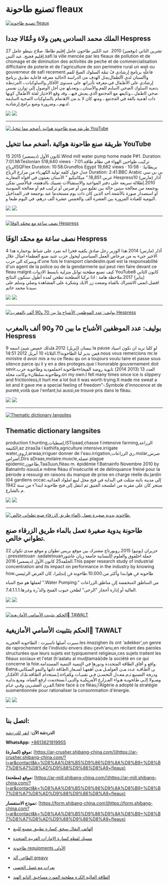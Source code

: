 # تصنيع طاحونة fleaux

<a href="https://swt.shibang-china.com/?l=ar&img&k=%D8%AA%D8%B5%D9%86%D9%8A%D8%B9+%D8%B7%D8%A7%D8%AD%D9%88%D9%86%D8%A9+fleaux" target="_blank">![تصنيع طاحونة fleaux](http://static.shibang-china.com/all-800x300/475.jpg)</a>

## الملك محمد السادس يعين ولاة وعُمّالا جددا Hespress
27 تشرين الثاني (نوفمبر) 2010. عبد الكبير طاحون عامل إقليم طاطا. صلاح بنيطو عامل إقليم فجيج. عبد النبي.safi la ville mencée par les fleaux de pollution et de chomage et de diminution des activités de peche et de commercialisation difficitaire de poterie et de l&#39;agriculture de son perimetre rural un wali ou gouverneur de safi recement.فاعلٌة برنامج إرشادي فً تنمٌة السلوك الصحً للفم واألسنان لدى األطفالﯾﻣﺛل اﻟﮭدف ﻣن اﻟدراﺳﺔ اﻟﺣﺎﻟﯾﺔ ﻣﻌرﻓﺔ ﻓﺎﻋﻟﯾﺔ ﺗطﺑﯾق ﺑرﻧﺎﻣﺞ إرﺷﺎدي ﻋﻟﯽ اﻷطﻔﺎل ﻓﻲ.ﻣﻌرﻓﺔ ﺗﺄﺛﯾراﺗﮫ ﻋﻟﯽ ﻣﺳﺗوى اﻷﻓﮐﺎر.واﻟﺳﻟوﮐﯾﺎت.،.اﻟﻣرﺗﺑطﺔ ﺑﺗﻧﻣﯾﺔ اﻟﺳﻟوك اﻟﺻﺣﻲ اﻟﺳﻟﯾم ﻟﻟﻔم.واﻷﺳﻧﺎن.،.وﺗﻌدﯾﻟﮫ ﻣن أﺟل اﻟوﺻول إﻟﯽ ﺗوازن ﻧﻔﺳﻲ ﺻﺣﻲ ﻟﻟطﻔل.،.وﺗﮐﯾﻔﮫ ﻣﻊ اﻟﻣﺟﺗﻣﻊ اﻟذي.ﯾﻌﯾش ﻓﯾﮫ.، وﻗد وﻗﻊ اﻻﺧﺗﯾﺎر ﻟﻔﺋﺔ اﻷطﻔﺎل ﮐوﻧﮭﺎ ذات أھﻣﯾﺔ ﺑﺎﻟﻐﺔ ﻓﻲ اﻟﻣﺟﺗﻣﻊ ، وﻣﻧﮫ ﮐﺎن ﻻ ﺑد.ﻣن اﻻھﺗﻣﺎم ﺑﺎﻟﺳﻟوﮐﯾﺎت اﻟﺻﺣﯾﺔ اﻟﺳﻟﯾﻣﺔ ﻟدﯾﮭم.،.وﺿرورة وﺿﻊ ﺑراﻣﺞ.إرﺷﺎدﯾﺔ.


<a href="https://whatsapp.shibangsoft.com/WhatsApp.php" target="_blank" title="WhatsApp">![](http://static.shibang-china.com/icon/whatsapp.png)</a> <a href="https://swt.shibang-china.com/?l=ar&icon&k=%D8%AA%D8%B5%D9%86%D9%8A%D8%B9+%D8%B7%D8%A7%D8%AD%D9%88%D9%86%D8%A9+fleaux" target="_blank">![](http://static.shibang-china.com/icon/chat-ar.png)</a>

---

<a href="https://swt.shibang-china.com/?l=ar&img&k=%D8%AA%D8%B5%D9%86%D9%8A%D8%B9+%D8%B7%D8%A7%D8%AD%D9%88%D9%86%D8%A9+fleaux" target="_blank">![طريقة صنع طاحونة هوائية ،أضخم مما تتخيل YouTube](http://static.shibang-china.com/all-800x300/8.jpg)</a>

## طريقة صنع طاحونة هوائية ،أضخم مما تتخيل YouTube
15 كانون الأول (ديسمبر) 2015.Wind mill water pump home made P#1. Duration: 7:01.MrTeslonian 518,640 views &middot; 7:01.تركيب طواحين الهواء فى نظام طاقة الرياحSQFlex Duration: 10:58.Grundfos Egypt 19,662 views &middot; 10:58 &middot; بريطانيا: جدل حول كلفة توليد الكهرباء من مزارع الرياح Duration: 2:41.BBC Arabic بي بي سي عربي 18,851.&quot; ميكانيكيو &quot; الأسنان يعبثون في أفواه المغاربة Hespress10 آذار (مارس) 2010.إطلالة سريعة على دفتر المواعيد والاستقبالات تصيبك بالدهشة، فبالأمس تمكن بوجمعة من معالجة ستين حالة بين تقليع سن أو ضرس أو تركيب فم أو معالجة السوسة أو استصدار صورة بالأشعة.أحد الذين كان ذات يوم مستخدما عند بوجمعة قدر المداخيل اليومية للعيادة المزورة بين العشرة ألف والخمس عشرة ألف درهم، في اليوم طبعا و.


<a href="https://whatsapp.shibangsoft.com/WhatsApp.php" target="_blank" title="WhatsApp">![](http://static.shibang-china.com/icon/whatsapp.png)</a> <a href="https://swt.shibang-china.com/?l=ar&icon&k=%D8%AA%D8%B5%D9%86%D9%8A%D8%B9+%D8%B7%D8%A7%D8%AD%D9%88%D9%86%D8%A9+fleaux" target="_blank">![](http://static.shibang-china.com/icon/chat-ar.png)</a>

---

<a href="https://swt.shibang-china.com/?l=ar&img&k=%D8%AA%D8%B5%D9%86%D9%8A%D8%B9+%D8%B7%D8%A7%D8%AD%D9%88%D9%86%D8%A9+fleaux" target="_blank">![نصف ساعة مع محمّد الوَفَا Hespress](http://static.shibang-china.com/all-800x300/638.jpg)</a>

## نصف ساعة مع محمّد الوَفَا Hespress
4 آذار (مارس) 2014.هذا الوزير رجل صادق يكفيه فخرا انه تمرد على شباط بوحمارة هذا الاخير جيء به من مرحاض العمل السياسي ليحول حزب عتيد صنع العظماء امثال علال وبنبركة الى حزب.d&#39;une fois le transport clandestin.quel est la responsabilité d&#39;un agent de la police ou de la gendarmerie qui peut rien faire devant ce fleau malgré.كيف تصنع مطحنة توابل منزلية بابسط الادوات YouTube8 كانون الثاني (يناير) 2017.ملاحظة هامة : اذا تركنا المطحنة تطحن لمدة أطول ستكون النتائج افضل.اتمنى الاشتراك بالقناة وضعت زر الايك وشكرة على المشاهدة وصلي وسلم على سيدنا محمد خاتم.


<a href="https://whatsapp.shibangsoft.com/WhatsApp.php" target="_blank" title="WhatsApp">![](http://static.shibang-china.com/icon/whatsapp.png)</a> <a href="https://swt.shibang-china.com/?l=ar&icon&k=%D8%AA%D8%B5%D9%86%D9%8A%D8%B9+%D8%B7%D8%A7%D8%AD%D9%88%D9%86%D8%A9+fleaux" target="_blank">![](http://static.shibang-china.com/icon/chat-ar.png)</a>

---

<a href="https://swt.shibang-china.com/?l=ar&img&k=%D8%AA%D8%B5%D9%86%D9%8A%D8%B9+%D8%B7%D8%A7%D8%AD%D9%88%D9%86%D8%A9+fleaux" target="_blank">![بوليف: عدد الموظفين الأشباح ما بين 70 و90 ألف بالمغرب Hespress](http://static.shibang-china.com/all-800x300/764.jpg)</a>

## بوليف: عدد الموظفين الأشباح ما بين 70 و90 ألف بالمغرب Hespress
9 نيسان (إبريل) 2012.فلدلك خصص شيئ اسمه la pause لو كلنا نريد ان نكون اسياد فمن يدير لنا الطاحونة!!!.الثلاثاء 10 أبريل 2012 14:51.nous vous remercions mr.le ministre d avoir mis a nu ce fleau qu on a toujours voulu taire et passe sous silence parce qu il y en a des proteges.que l honorable gouvernement doit sevir.العدد 13 (2013 2014) ثانوية روضة الفيحاء»طاحونة احملمودية وطاحونة حرب وطاحونة.سلطان«.وكانت محلة.on my own.I fell many times since ice is slippery and frictionless,it hurt me a lot but it was worth trying.It made me sweat a lot and it gave me a special feeling of freedom&quot;▫.Symbole d&#39;innocence et de pureté,voilà que l&#39;enfant,lui aussi,se trouve pris dans le fléau.


<a href="https://whatsapp.shibangsoft.com/WhatsApp.php" target="_blank" title="WhatsApp">![](http://static.shibang-china.com/icon/whatsapp.png)</a> <a href="https://swt.shibang-china.com/?l=ar&icon&k=%D8%AA%D8%B5%D9%86%D9%8A%D8%B9+%D8%B7%D8%A7%D8%AD%D9%88%D9%86%D8%A9+fleaux" target="_blank">![](http://static.shibang-china.com/icon/chat-ar.png)</a>

---

<a href="https://swt.shibang-china.com/?l=ar&img&k=%D8%AA%D8%B5%D9%86%D9%8A%D8%B9+%D8%B7%D8%A7%D8%AD%D9%88%D9%86%D8%A9+fleaux" target="_blank">![Thematic dictionary langsites](http://static.shibang-china.com/all-800x300/467.jpg)</a>

## Thematic dictionary langsites
production f.hunting,إصطيات,iSTiyaad,chasse f.intensive farming,الزراعة الكثيفة,az ziraa3a l kathiifa,agriculture intensive.irrigate water,اروى,arwaa,irriguer donner de l&#39;eau.irrigation,ري الزراعات.molar,ضرس أضراس,Dirs aDraas,molaire.muscle,عضلة.plague epidemic,طاعون,Taa3uun,fléau m. épidémie f.Batnainfo Novembre 2010 by BatnaInfo issuuLe même fléau d&#39;insécurité et de délinquance freiné pour la période a ressurgi en raisons du manque de prise en charge réelle du jardin (04 gardiens occac.إلى مدينة باتنة متثلت في البداية في فتح محل لبيع املواد الغذائية مبتجر كان على مقربة من املسجد العتيق ثم انتقل إلى فتح طاحونة ابتدا ًء من سنة 1942 م بالشارع.


<a href="https://whatsapp.shibangsoft.com/WhatsApp.php" target="_blank" title="WhatsApp">![](http://static.shibang-china.com/icon/whatsapp.png)</a> <a href="https://swt.shibang-china.com/?l=ar&icon&k=%D8%AA%D8%B5%D9%86%D9%8A%D8%B9+%D8%B7%D8%A7%D8%AD%D9%88%D9%86%D8%A9+fleaux" target="_blank">![](http://static.shibang-china.com/icon/chat-ar.png)</a>

---

<a href="https://swt.shibang-china.com/?l=ar&img&k=%D8%AA%D8%B5%D9%86%D9%8A%D8%B9+%D8%B7%D8%A7%D8%AD%D9%88%D9%86%D8%A9+fleaux" target="_blank">![طاحونة يدوية صغيرة تعمل بالماء طريق الزرقاء صنع تطواني خالص.](http://static.shibang-china.com/all-800x300/727.jpg)</a>

## طاحونة يدوية صغيرة تعمل بالماء طريق الزرقاء صنع تطواني خالص.
22 حزيران (يونيو) 2015.روبورتاج مشترك بين موقع بريس تطوان و موقع صدى تكوان :.presstetouan .sadatetouanجملة احلقوق والعلوم اإلنسانية جامعة زيان عاشور الجلفة25 كانون الأول (ديسمبر) 2016.This paper research study of industrial concentration and its impact on performance in the industry by knowing how.ﻃﺎﺣﻮﻧﺔ ﰲ ﻫﻮﻟ.ﻨﺪﺍ ﻭﺃﻛﺜﺮ ﻣﻦ.10.000.ﻃﺎﺣﻮﻧﺔ ﰲ ﺇﳒﻠﺘﺮﺍ، ﻛﺎﻥ ﺍﻟﻐﺮﺽ ﺍﻟﺮﺋﻴﺴﻲ ﻟﻌﻤﻠﻬﺎ ﻫﻮ ﺿﺦ ﺍﳌﻴﺎﻩ &quot;.Water Pumping.&quot; ﻣﻦ ﺍﳌﻨﺎﻃﻖ ﺍﳌﻨﺨﻔﻀﺔ ﺇﱄ ﻣﻨﺎﻃﻖ.ﺍﻟﺰﺭﺍﻋﺎﺕ ﺍﻟﻌﺎﻟﻴﺔ ﺃﻭ ﺇﺩﺍﺭﺓ ﺃﺣﺠﺎﺭ &quot;ﺍﻟﺮﺣﻰ&quot; ﻟﻄﺤﻦ ﺣﺒﻮﺏ ﺍﻟﻘﻤﺢ ﻭﺍﻟﺬﹸﺭﺓ ﻭﻏﲑﻫﺎ.7.4.1.1.1.


<a href="https://whatsapp.shibangsoft.com/WhatsApp.php" target="_blank" title="WhatsApp">![](http://static.shibang-china.com/icon/whatsapp.png)</a> <a href="https://swt.shibang-china.com/?l=ar&icon&k=%D8%AA%D8%B5%D9%86%D9%8A%D8%B9+%D8%B7%D8%A7%D8%AD%D9%88%D9%86%D8%A9+fleaux" target="_blank">![](http://static.shibang-china.com/icon/chat-ar.png)</a>

---

<a href="https://swt.shibang-china.com/?l=ar&img&k=%D8%AA%D8%B5%D9%86%D9%8A%D8%B9+%D8%B7%D8%A7%D8%AD%D9%88%D9%86%D8%A9+fleaux" target="_blank">![الحكم بتثبيت الأسامي الأمازيغية ِTAWALT](http://static.shibang-china.com/all-800x300/748.jpg)</a>

## الحكم بتثبيت الأسامي الأمازيغية ِTAWALT
سيرت أصلها تاسيرت : الطاحونة الحجرية.les imazighen ils ont &#39;adekker&#39;,un genre de raprochement de l&#39;individu envers dieu çevh&#39;anu,en récitant des paroles structurées que leurs sujets est typiquement religieux,ces sujets traitent les fléaux sociaux et l&#39;etat (h&#39;aalatu al mudjtamaài)de la société en ce qui concerne la foie.واقع و أفاق الطاقة المتجددة ودورھا في التنمیة التنمیة المستدامة. Batnaﻰ ﺍﻟﻁﺎﻗـﺔ ﻋـﺩﺩ ﻤـﻥ ﺍﻟﻌﻭﺍﻤـل ﻤـﻥ ﺃﻫﻤﻬـﺎ ﺃﺴـﻌﺎﺭ.ﺍﻟﻁﺎﻗﺔ ﺫﺍﺘﻬﺎ ﻭﺍﻟﻨﻤﻭ ﺍﻟﺴﻜﺎﻨﻲ، ﻭﺩﺭﺠﺔ ﺍﻟﺘﺼﻨﻴﻊ ﺜـﻡ ﻤﻌـﺩل ﺍﻟﺘﺤﺴـﻥ ﻓـﻲ ﺘﻘﻨﻴـﺎﺕ ﻭﻜﻔـﺎﺀﺓ.ﺇ.ﺴﺘﺨﺩﺍﻡ ﺍﻟﻁﺎﻗﺔ.ﺘﻠـﻙ ﺍﻷﻓﻜـﺎﺭ ﻭﺼـﻭﻻ ﺇﻟـﻰ ﻁﺎﺤﻭﻨـﺔ ﻫـﻭﺍﺀ ﺍﻟﻤـﺯﺍﺭﻉ ﺍﻷﻤﺭﻴﻜﻴـﺔ ﻭﺍﻟﺘـﻲ.ﺃ.ﺴﺘﺨﺩﻤﺕ ﻟﺭﻓﻊ ﺍﻟﻤﻴﺎﻩ، ﻭﻤـﻊ ﺒﺩﺍﻴـﺔ ﺍﻟﻘـﺭﻥ ﺍﻟﻌﺸـﺭﻴﻥ ﻭﻓـﻲ ﻋـﺎﻡ.faire face à ce fléau,l&#39;Algérie a adopté la stratégie susmentionnée pour rationaliser la consommation d&#39;énergie.


<a href="https://whatsapp.shibangsoft.com/WhatsApp.php" target="_blank" title="WhatsApp">![](http://static.shibang-china.com/icon/whatsapp.png)</a> <a href="https://swt.shibang-china.com/?l=ar&icon&k=%D8%AA%D8%B5%D9%86%D9%8A%D8%B9+%D8%B7%D8%A7%D8%AD%D9%88%D9%86%D8%A9+fleaux" target="_blank">![](http://static.shibang-china.com/icon/chat-ar.png)</a>

---
## اتصل بنا:

**الدردشة الآن:** [انقر للدردشة](https://swt.shibang-china.com?l=ar&contact&k=%D8%AA%D8%B5%D9%86%D9%8A%D8%B9+%D8%B7%D8%A7%D8%AD%D9%88%D9%86%D8%A9+fleaux)

**WhatsApp:**  [+8613621919955](https://whatsapp.shibangsoft.com/WhatsApp.php)

**موقع (كسارة):** [https://ar-crusher.shibang-china.com/](https://ar-crusher.shibang-china.com/?l=ar&contact&k=%D8%AA%D8%B5%D9%86%D9%8A%D8%B9+%D8%B7%D8%A7%D8%AD%D9%88%D9%86%D8%A9+fleaux)

**موقع (مطحنة):** [https://ar-mill.shibang-china.com/](https://ar-mill.shibang-china.com/?l=ar&contact&k=%D8%AA%D8%B5%D9%86%D9%8A%D8%B9+%D8%B7%D8%A7%D8%AD%D9%88%D9%86%D8%A9+fleaux)

**نموذج الاستفسار:** [https://form.shibang-china.com](https://form.shibang-china.com?l=ar&contact&k=%D8%AA%D8%B5%D9%86%D9%8A%D8%B9+%D8%B7%D8%A7%D8%AD%D9%88%D9%86%D8%A9+fleaux)

* [الهاتف النقال سحق كسارة تطبيق مصنع للبيع](../30/%D8%A7%D9%84%D9%87%D8%A7%D8%AA%D9%81%20%D8%A7%D9%84%D9%86%D9%82%D8%A7%D9%84%20%D8%B3%D8%AD%D9%82%20%D9%83%D8%B3%D8%A7%D8%B1%D8%A9%20%D8%AA%D8%B7%D8%A8%D9%8A%D9%82%20%D9%85%D8%B5%D9%86%D8%B9%20%D9%84%D9%84%D8%A8%D9%8A%D8%B9.md)

* [مسبك لقطع كسارة الإمارات العربية المتحدة](../28/%D9%85%D8%B3%D8%A8%D9%83%20%D9%84%D9%82%D8%B7%D8%B9%20%D9%83%D8%B3%D8%A7%D8%B1%D8%A9%20%D8%A7%D9%84%D8%A5%D9%85%D8%A7%D8%B1%D8%A7%D8%AA%20%D8%A7%D9%84%D8%B9%D8%B1%D8%A8%D9%8A%D8%A9%20%D8%A7%D9%84%D9%85%D8%AA%D8%AD%D8%AF%D8%A9.md)

* [طاحونة requipments الأولي](../26/%D8%B7%D8%A7%D8%AD%D9%88%D9%86%D8%A9%20requipments%20%D8%A7%D9%84%D8%A3%D9%88%D9%84%D9%8A.md)

* [الطاحن آلة greavy](../30/%D8%A7%D9%84%D8%B7%D8%A7%D8%AD%D9%86%20%D8%A2%D9%84%D8%A9%20greavy.md)

* [نعرات مع غسل الحصى](../29/%D9%86%D8%B9%D8%B1%D8%A7%D8%AA%20%D9%85%D8%B9%20%D8%BA%D8%B3%D9%84%20%D8%A7%D9%84%D8%AD%D8%B5%D9%89.md)

* [الطاقة العالية الكرة مطحنة المورد مساحيق النانو الهند](../30/%D8%A7%D9%84%D8%B7%D8%A7%D9%82%D8%A9%20%D8%A7%D9%84%D8%B9%D8%A7%D9%84%D9%8A%D8%A9%20%D8%A7%D9%84%D9%83%D8%B1%D8%A9%20%D9%85%D8%B7%D8%AD%D9%86%D8%A9%20%D8%A7%D9%84%D9%85%D9%88%D8%B1%D8%AF%20%D9%85%D8%B3%D8%A7%D8%AD%D9%8A%D9%82%20%D8%A7%D9%84%D9%86%D8%A7%D9%86%D9%88%20%D8%A7%D9%84%D9%87%D9%86%D8%AF.md)